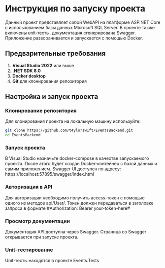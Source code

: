 # Инструкция по запуску проекта

Данный проект представляет собой WebAPI на платформе ASP.NET Core с использованием базы данных Microsoft SQL Server. В проекте также включены unit-тесты, документация сгенерирована Swagger.
Приложение разворачивается и запускается с помощью Docker.

## Предварительные требования

1. **Visual Studio 2022** или выше
2. **.NET SDK 8.0**
3. **Docker desktop**
4. **Git** для клонирования репозитория

## Настройка и запуск проекта

### Клонирование репозитория

Для клонирования проекта на локальную машину используйте:

```bash
git clone https://github.com/t4ylorsw1ft/EventsBackend.git
cd EventsBackend
```
### Запуск проекта
В Visual Studio назначьте docker-compose в качестве запускаемого проекта. После этого будет создан Docker-контейнер с базой данных и самим приложением.
Swagger UI доступен по адресу: https://localhost:57895/swagger/index.html

### Авторизация в API
Для авторизации необходимо получить access-токен с помощью одного из методов api/User/.
Токен должен передаваться в заголовке запроса в формате #Authorization: Bearer your-token-here#

### Просмотр документации
Документация API доступна через Swagger. Страница со Swagger открывается при запуске проекта.

### Unit-тестирование
Unit-тесты находятся в проекте Events.Tests





